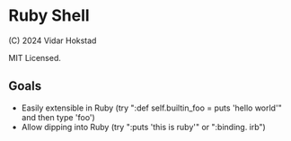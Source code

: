 


# Ruby Shell

(C) 2024 Vidar Hokstad

MIT Licensed.

## Goals

 * Easily extensible in Ruby (try ":def self.builtin_foo = puts 'hello
   world'" and then type 'foo')
 * Allow dipping into Ruby (try ":puts 'this is ruby'" or ":binding.
   irb")

